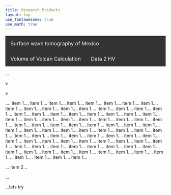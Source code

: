 ```yaml
---
title: Research Products
layout: lop
use_fontawesome: true
use_math: true
---
```

<html>

<style>
.navbar1 {
  overflow: hidden;
  background-color: #333;
}

.navbar1 a {
  float: left;
  font-size: 16px;
  color: white;
  text-align: center;
  padding: 14px 16px;
  text-decoration: none;
}
</style>
<body>
<div class="navbar1">
  <a href="tomomex.html">Surface wave tomography of Mexico</a>
  <a href="#news">Volume of Volcan Calculation</a>
  <a href="#news2">Data 2 HV</a>
</div> 

<div class="items">
  <p id="news">... 
    <p item 1>
      <p item 1>
        <p item 1>
          <p item 1>
            v
            <p item 1>
              v
              <p item 1>.... item 1.... item 1.... item 1.... item 1.... item 1.... item 1.... item 1.... item 1.... item 1.... item 1.... item 1.... item 1.... item 1.... item 1.... item 1.... item 1.... item 1.... item 1.... item 1.... item 1.... item 1.... item 1.... item 1.... item 1.... item 1.... item 1.... item 1.... item 1.... item 1.... item 1.... item 1.... item 1.... item 1.... item 1.... item 1.... item 1.... item 1.... item 1.... item 1.... item 1.... item 1.... item 1.... item 1.... item 1.... item 1.... item 1.... item 1.... item 1.... item 1.... item 1.... item 1.... item 1.... item 1.... item 1.... item 1.... item 1.... item 1.... item 1.... item 1.... item 1.... item 1.... item 1.... item 1.... item 1.... item 1.... item 1.... item 1.... item 1.... item 1.... item 1.... item 1.... item 1.... item 1.... item 1.... item 1.... item 1.... item 1.... item 1.... item 1.... item 1.... item 1.... item 1.... item 1.... item 1...
    . item 1...
    . item 1...
    . item 1.... item 1.... item 1...
    
  <p id="news2">... item 2...
  <p id="item3">...
  <p id="default">...lets try <!-- by default, show no text -->
</div>
</body>

<frameset cols="25%,75%">
<frame src="menu.htm" name="menu">
<frame src="chapter1.htm" name="content">
</frameset>

</html>

